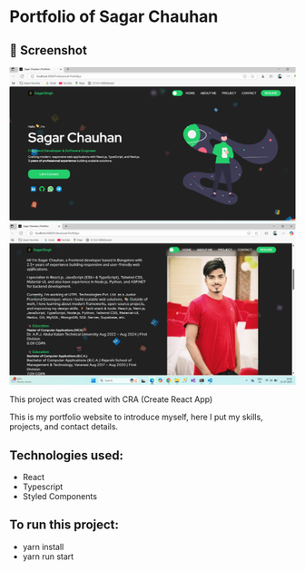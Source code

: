 # Portfolio of Sagar Chauhan

## 📸 Screenshot

![Screenshot](public/Scr1.png)
![Screenshot](public/Scr2.png)
 
This project was created with CRA (Create React App)

This is my portfolio website to introduce myself, here I put my skills, projects, and contact details.

## Technologies used:
- React
- Typescript
- Styled Components
 
## To run this project:
- yarn install
- yarn run start
